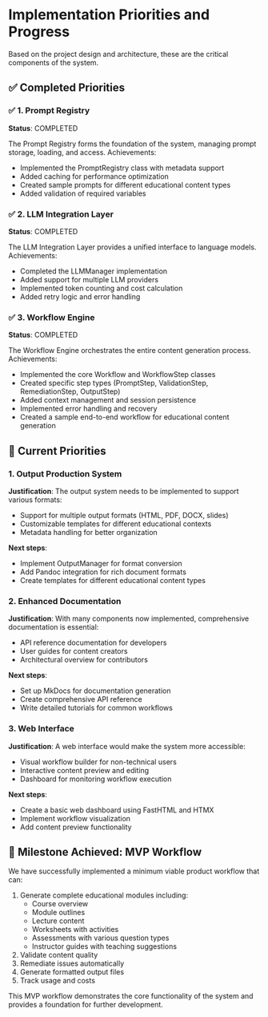 # Implementation Priorities and Progress

Based on the project design and architecture, these are the critical components of the system.

## ✅ Completed Priorities

### ✅ 1. Prompt Registry

**Status**: COMPLETED

The Prompt Registry forms the foundation of the system, managing prompt storage, loading, and access. Achievements:
- Implemented the PromptRegistry class with metadata support
- Added caching for performance optimization
- Created sample prompts for different educational content types
- Added validation of required variables

### ✅ 2. LLM Integration Layer

**Status**: COMPLETED

The LLM Integration Layer provides a unified interface to language models. Achievements:
- Completed the LLMManager implementation
- Added support for multiple LLM providers
- Implemented token counting and cost calculation
- Added retry logic and error handling

### ✅ 3. Workflow Engine

**Status**: COMPLETED

The Workflow Engine orchestrates the entire content generation process. Achievements:
- Implemented the core Workflow and WorkflowStep classes
- Created specific step types (PromptStep, ValidationStep, RemediationStep, OutputStep)
- Added context management and session persistence
- Implemented error handling and recovery
- Created a sample end-to-end workflow for educational content generation

## 🚀 Current Priorities

### 1. Output Production System

**Justification**: The output system needs to be implemented to support various formats:
- Support for multiple output formats (HTML, PDF, DOCX, slides)
- Customizable templates for different educational contexts
- Metadata handling for better organization

**Next steps**:
- Implement OutputManager for format conversion
- Add Pandoc integration for rich document formats
- Create templates for different educational content types

### 2. Enhanced Documentation

**Justification**: With many components now implemented, comprehensive documentation is essential:
- API reference documentation for developers
- User guides for content creators
- Architectural overview for contributors

**Next steps**:
- Set up MkDocs for documentation generation
- Create comprehensive API reference
- Write detailed tutorials for common workflows

### 3. Web Interface

**Justification**: A web interface would make the system more accessible:
- Visual workflow builder for non-technical users
- Interactive content preview and editing
- Dashboard for monitoring workflow execution

**Next steps**:
- Create a basic web dashboard using FastHTML and HTMX
- Implement workflow visualization
- Add content preview functionality

## 🌟 Milestone Achieved: MVP Workflow

We have successfully implemented a minimum viable product workflow that can:
1. Generate complete educational modules including:
   - Course overview
   - Module outlines
   - Lecture content
   - Worksheets with activities
   - Assessments with various question types
   - Instructor guides with teaching suggestions
2. Validate content quality
3. Remediate issues automatically
4. Generate formatted output files
5. Track usage and costs

This MVP workflow demonstrates the core functionality of the system and provides a foundation for further development.